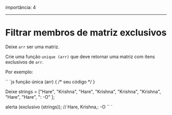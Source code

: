 importância: 4

---

# Filtrar membros de matriz exclusivos

Deixe `arr` ser uma matriz.

Crie uma função `unique (arr)` que deve retornar uma matriz com itens exclusivos de `arr`.

Por exemplo:

`` `js
função única (arr) {
/* seu código */
}

Deixe strings = ["Hare", "Krishna", "Hare", "Krishna",
"Krishna", "Krishna", "Hare", "Hare", ": -O"
];

alerta (exclusivo (strings)); // Hare, Krishna,: -O
`` `
